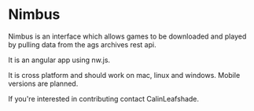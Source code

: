 # Nimbus

Nimbus is an interface which allows games to be downloaded and played by pulling data from the ags archives rest api.

It is an angular app using nw.js.

It is cross platform and should work on mac, linux and windows. Mobile versions are planned.

If you're interested in contributing contact CalinLeafshade.
